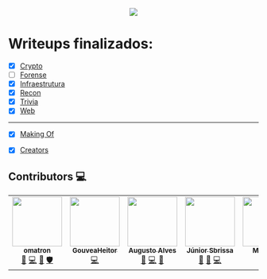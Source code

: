 <p align="center">
  <img src="https://insidersec.io/wp-content/uploads/2020/03/insider-novo-logo.png">
  <p align="center">
  </p>
</p>

# Writeups finalizados:

- [x] [Crypto](https://writeup.insidersec.io/crypto)
- [ ] [Forense](https://writeup.insidersec.io/forense)
- [x] [Infraestrutura](https://writeup.insidersec.io/infraestrutura)
- [x] [Recon](https://writeup.insidersec.io/recon)
- [x] [Trivia](https://writeup.insidersec.io/trivia)
- [x] [Web](https://writeup.insidersec.io/web)

---

- [x] [Making Of](https://writeup.insidersec.io/makingof)
- [x] [Creators](https://writeup.insidersec.io/creators)


## Contributors 💻


<!-- ALL-CONTRIBUTORS-LIST:START - Do not remove or modify this section -->
<!-- prettier-ignore-start -->
<!-- markdownlint-disable -->
<table>
  <tr>
    <td align="center"><a href="https://github.com/omatron"><img src="https://avatars0.githubusercontent.com/u/24454511?v=4" width="100px;" alt=""/><br /><sub><b>omatron</b></sub></a><br /><a href="https://github.com/insidersec/ctf_writeups/commits?author=omatron" title="Documentation">📖</a> <a href="https://github.com/insidersec/ctf_writeups/commits?author=omatron" title="Code">💻</a> <a href="#maintenance-omatron" title="Maintenance">🚧</a> <a href="#security-omatron" title="Security">🛡️</a></td>
    <td align="center"><a href="https://heitorgouvea.me"><img src="https://avatars0.githubusercontent.com/u/10741284?v=4" width="100px;" alt=""/><br /><sub><b>GouveaHeitor</b></sub></a><br /><a href="https://github.com/insidersec/ctf_writeups/commits?author=GouveaHeitor" title="Code">💻</a></td>
    <td align="center"><a href="https://www.linkedin.com/in/augusto-alves/"><img src="https://avatars3.githubusercontent.com/u/62436704?v=4" width="100px;" alt=""/><br /><sub><b>Augusto Alves</b></sub></a><br /><a href="https://github.com/insidersec/ctf_writeups/commits?author=allvesz" title="Documentation">📖</a> <a href="https://github.com/insidersec/ctf_writeups/commits?author=allvesz" title="Code">💻</a> <a href="https://github.com/insidersec/ctf_writeups/pulls?q=is%3Apr+reviewed-by%3Aallvesz" title="Reviewed Pull Requests">👀</a></td>
    <td align="center"><a href="https://www.linkedin.com/in/juniorsbrissa/"><img src="https://avatars3.githubusercontent.com/u/57534340?v=4" width="100px;" alt=""/><br /><sub><b>Júnior Sbrissa</b></sub></a><br /><a href="https://github.com/insidersec/ctf_writeups/commits?author=notfounnd" title="Documentation">📖</a> <a href="https://github.com/insidersec/ctf_writeups/pulls?q=is%3Apr+reviewed-by%3Anotfounnd" title="Reviewed Pull Requests">👀</a> <a href="https://github.com/insidersec/ctf_writeups/commits?author=notfounnd" title="Code">💻</a></td>
    <td align="center"><a href="https://github.com/Mur0rum"><img src="https://avatars1.githubusercontent.com/u/21301873?v=4" width="100px;" alt=""/><br /><sub><b>Mur0rum</b></sub></a><br /><a href="https://github.com/insidersec/ctf_writeups/commits?author=Mur0rum" title="Code">💻</a> <a href="https://github.com/insidersec/ctf_writeups/commits?author=Mur0rum" title="Documentation">📖</a></td>
  </tr>
</table>

<!-- markdownlint-enable -->
<!-- prettier-ignore-end -->
<!-- ALL-CONTRIBUTORS-LIST:END -->
